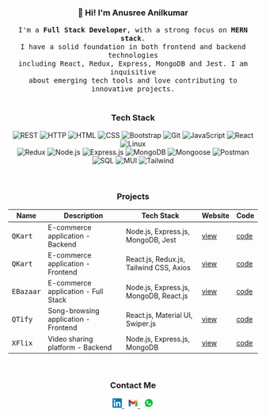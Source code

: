 <div align="center">
<h3>👋 Hi! I'm Anusree Anilkumar</h3>
 <samp>I'm a <strong>Full Stack Developer</strong>, with a strong focus on <strong>MERN stack</strong>. <br>
  I have a solid foundation in both frontend and backend technologies <br> including React, Redux, Express, MongoDB and Jest. 
  I am inquisitive <br> about emerging tech tools and love contributing to innovative projects.</samp>

 
 <br>
<br>
 <h3>Tech Stack</h3>

![REST](https://img.shields.io/badge/REST-f0f0f0?logo=rest&logoColor=default&style=flat-square)
![HTTP](https://img.shields.io/badge/HTTP-f0f0f0?logo=http&logoColor=default&style=flat-square)
![HTML](https://img.shields.io/badge/HTML-f0f0f0?logo=html5&logoColor=default&style=flat-square)
![CSS](https://img.shields.io/badge/CSS-f0f0f0?logo=css3&logoColor=blue&style=flat-square)
![Bootstrap](https://img.shields.io/badge/Bootstrap-f0f0f0?logo=bootstrap&logoColor=default&style=flat-square)
![Git](https://img.shields.io/badge/Git-f0f0f0?logo=git&logoColor=default&style=flat-square)
![JavaScript](https://img.shields.io/badge/JavaScript-f0f0f0?logo=javascript&logoColor=yellow&style=flat-square)
![React](https://img.shields.io/badge/React-f0f0f0?logo=react&logoColor=blue&style=flat-square)
![Linux](https://img.shields.io/badge/Linux-f0f0f0?logo=linux&logoColor=black&style=flat-square) <br>
![Redux](https://img.shields.io/badge/Redux-f0f0f0?logo=redux&logoColor=purple&style=flat-square)
![Node.js](https://img.shields.io/badge/Node.js-f0f0f0?logo=node.js&logoColor=default&style=flat-square)
![Express.js](https://img.shields.io/badge/Express.js-f0f0f0?logo=express&logoColor=black&style=flat-square)
![MongoDB](https://img.shields.io/badge/MongoDB-f0f0f0?logo=mongodb&logoColor=default&style=flat-square)
![Mongoose](https://img.shields.io/badge/Mongoose-f0f0f0?logo=mongoose&logoColor=red&style=flat-square)
![Postman](https://img.shields.io/badge/Postman-f0f0f0?logo=postman&logoColor=default&style=flat-square)
![SQL](https://img.shields.io/badge/SQL-f0f0f0?logo=postgresql&logoColor=default&style=flat-square)
![MUI](https://img.shields.io/badge/MUI-f0f0f0?logo=mui&logoColor=default&style=flat-square)
![Tailwind](https://img.shields.io/badge/Tailwind-f0f0f0?logo=tailwindcss&logoColor=default&style=flat-square)





<br>
<h3>Projects</h3>

| Name | Description | Tech Stack | Website | Code |
|------|-------------|------------|---------|------|
| <samp>QKart</samp> | E-commerce application - Backend | Node.js, Express.js, MongoDB, Jest | <a href="https://66bc45a6a3de7800084c5338--qkart-node-6154.netlify.app/" target='_blank' rel="noreferrer">view</a> | <a href="https://github.com/Anusree6154s/qkart-backend-2" target='_blank' rel="noreferrer">code</a> |
| <samp>QKart</samp> | E-commerce application - Frontend | React.js, Redux.js, Tailwind CSS, Axios | <a href="https://anilkumaranusree113-me-qkart-frontend-v2-1v7k15h9c.vercel.app/" target='_blank' rel="noreferrer">view</a> | <a href="https://gitlab.crio.do/COHORT_ME_QKART_FRONTEND_V2_ENROLL_1716895719413/anilkumaranusree113-ME_QKART_FRONTEND_V2" target='_blank' rel="noreferrer">code</a> |
| <samp>EBazaar</samp> | E-commerce application - Full Stack | Node.js, Express.js, MongoDB, React.js | <a href="https://ebazar-ecommerce-website.onrender.com" target='_blank' rel="noreferrer">view</a> | <a href="https://github.com/Anusree6154s/mern_stack-coder_dost/tree/main/3.%20React-Redux%20-%20Ecommerce%20Project%20-%20Ebazar" target='_blank' rel="noreferrer">code</a> |
| <samp>QTify</samp> | Song-browsing application - Frontend | React.js, Material UI, Swiper.js | <a href="https://qtify-ten-gamma.vercel.app/" target='_blank' rel="noreferrer">view</a> | <a href="https://github.com/Anusree6154s/qtify-frontend" target='_blank' rel="noreferrer">code</a> |
| <samp>XFlix</samp> | Video sharing platform - Backend | Node.js, Express.js, MongoDB | <a href="https://xflix-backend-vmhx.onrender.com/v1/videos" target='_blank' rel="noreferrer" >view</a> | <a href="https://github.com/Anusree6154s/xflix-backend" target='_blank' rel="noreferrer" >code</a> |

<br>
<h3>Contact Me</h3>
 <a href='https://www.linkedin.com/in/anusree-anilkumar-6154s/' target='_blank' rel="noreferrer" ><img  width='20px' src='https://github.com/devicons/devicon/blob/master/icons/linkedin/linkedin-original.svg'/> </a>
  &nbsp;
  <a href='mailto:anilkumar113anusree@gmail.com' target='_blank' rel="noreferrer"><img width='20px' src='https://github.com/tandpfun/skill-icons/blob/main/icons/Gmail-Light.svg'/> </a>
   &nbsp;
  <a href='[https://www.linkedin.com/in/anusree-anilkumar-6154s/](https://wa.me/919699973230)' target='_blank' rel="noreferrer"><img width='20px' src='https://github.com/appicons/Whatsapp/blob/master/icons/whatsapp_194x194.png'/> </a>
</div>

<!-- <h3 align="center">👋 Hi! I'm Anusree Anilkumar</h3> 
<p align="center">I'm a Full Stack Web Developer</p>

<br>
<img align='right' alt="Top Languages" src="https://github-readme-stats.vercel.app/api/top-langs/?username=Anusree6154s&layout=compact" width='350px'/>
<h3 align="left">Projects</h3>
<div align="left">
 <ul>
  <li>
   Personal
 <ol>
  <li>Ebazar - Ecommerce Website 
 <a  href='https://github.com/Anusree6154s/mern_stack_full_tutorial-coder_dost/tree/main/3.%20React-Redux%20-%20Ecommerce%20Project%20-%20Ebazar'>code</a>  
 <a  href='https://ebazar-ecommerce-website.onrender.com/'>web</a>
  </li>
    <li>
   Netflix Clone
 <a  href='https://github.com/Anusree6154s/MERN_stack-practise_tutorials/tree/main/Intro%20to%20JS%20and%20Exercises/projects/create-netflix/exercise'>code</a> 
 <a height='10px' href='https://netflix-clone-2fwt.onrender.com'>web</a>
  </li>
 </ol>
  </li>
  <li>
    Udemy Course
 <ol>

  <li>
   Weather App
<a  href='https://github.com/Anusree6154s/full_stack_web_development-udemy_course/tree/main/Backend/05.7%20Weather%20App%20-%20Capstone%20Project'>code </a> 
 <a height='10px' href='https://weather-application-a80q.onrender.com/'>web</a>
  </li>
 </ol>
  </li>
  <li>
   Crio Course
   <ol>
    <li>
     QTrip Dynamic
     <a  href='https://gitlab.crio.do/COHORT_ME_QTRIPDYNAMIC_ENROLL_1714374375760/anilkumaranusree113-ME_QTRIPDYNAMIC'>code </a> 
 <a height='10px' href='https://qtrip-dynamic-red-kappa.vercel.app/'>web</a>
    </li>
   </ol>
  </li>
 </ul>

</div>

<br/>

 <a href="https://leetcode.com/u/anilkumaranusree113/">
 <img align='right' alt="LeetCode Stats"  src="https://leetcard.jacoblin.cool/anilkumaranusree113?theme=light&font=Montserrat&ext=contest" width='350px' />
 </a>
 
<h3 align="left">Skills</h3>
<p align="left">
 <img height='30px' width='30px' src='https://github.com/tandpfun/skill-icons/blob/main/icons/HTML.svg'/>
 <img height='30px' width='30px' src='https://github.com/tandpfun/skill-icons/blob/main/icons/CSS.svg'/>
 <img height='30px' width='30px' src='https://github.com/tandpfun/skill-icons/blob/main/icons/JavaScript.svg'/>
 <img height='30px' width='30px' src='https://github.com/tandpfun/skill-icons/blob/main/icons/Bootstrap.svg'/>
 <img height='30px' width='30px' src='https://github.com/tandpfun/skill-icons/blob/main/icons/MongoDB.svg'/>
 <img height='30px' width='30px' src='https://github.com/tandpfun/skill-icons/blob/main/icons/TailwindCSS-Light.svg'/>
 <img height='30px' width='30px' src='https://github.com/tandpfun/skill-icons/blob/main/icons/Git.svg'/>
 <img height='30px' width='30px' src='https://github.com/tandpfun/skill-icons/blob/main/icons/Npm-Light.svg'/>
 <img height='30px' width='30px' src='https://github.com/tandpfun/skill-icons/blob/main/icons/JQuery.svg'/>
 <img height='30px' width='30px' src='https://github.com/tandpfun/skill-icons/blob/main/icons/Postman.svg'/>
 
</p>
<p>
 <img height='30px' width='30px' src='https://github.com/tandpfun/skill-icons/blob/main/icons/VisualStudio-Dark.svg'/>
 <img height='30px' width='30px' src='https://encrypted-tbn0.gstatic.com/images?q=tbn:ANd9GcQf2oHrMBcSHjVFHo9yeayjMMd_Ucce9UxRXA&s'/>
 <img height='30px' width='30px' src='https://encrypted-tbn0.gstatic.com/images?q=tbn:ANd9GcRIKWSJOV6qmaYNnhXgEUoyKcXEbQ8tyCbfQA&s'/>
 <img height='30px' width='30px' src='https://encrypted-tbn0.gstatic.com/images?q=tbn:ANd9GcRGBYLanSEoHMu9e8zUct9hPvrYv2uUfmkK43-0NC_Y8A&s'/>
 <img height='30px' width='30px' src='https://encrypted-tbn0.gstatic.com/images?q=tbn:ANd9GcQCzM1u_TvVr8SI2Ovc5qCemVDUhd3-SfJwDn1eqPxTKA&s'/>
 <img height='30px' width='30px' src='https://encrypted-tbn0.gstatic.com/images?q=tbn:ANd9GcQfxu8qJ8aByxSP7g918Ay8-7kOWqtIU7rHow&s'/>
 <img height='30px' width='30px' src='https://github.com/tandpfun/skill-icons/blob/main/icons/React-Dark.svg'/>
 <img height='30px' width='30px' src='https://github.com/tandpfun/skill-icons/blob/main/icons/Redux.svg'/>
 <img height='30px' width='30px' src='https://github.com/tandpfun/skill-icons/blob/main/icons/NodeJS-Dark.svg'/>
 <img height='30px' width='30px' src='https://github.com/tandpfun/skill-icons/blob/main/icons/ExpressJS-Dark.svg'/>
</p>
<br>

<h3 align="left">Contact</h3>
<p align="left">
 <a href='https://www.linkedin.com/in/anusree-anilkumar-6154s/'><img height='30px' width='30px' src='https://github.com/devicons/devicon/blob/master/icons/linkedin/linkedin-original.svg'/> </a>
  <a href='mailto:anilkumar113anusree@gmail.com'><img height='30px' width='30px' src='https://github.com/tandpfun/skill-icons/blob/main/icons/Gmail-Light.svg'/> </a>
  <a href='[https://www.linkedin.com/in/anusree-anilkumar-6154s/](https://wa.me/919699973230)'><img height='30px' width='30px' src='https://github.com/appicons/Whatsapp/blob/master/icons/whatsapp_194x194.png'/> </a>
 </p> -->


